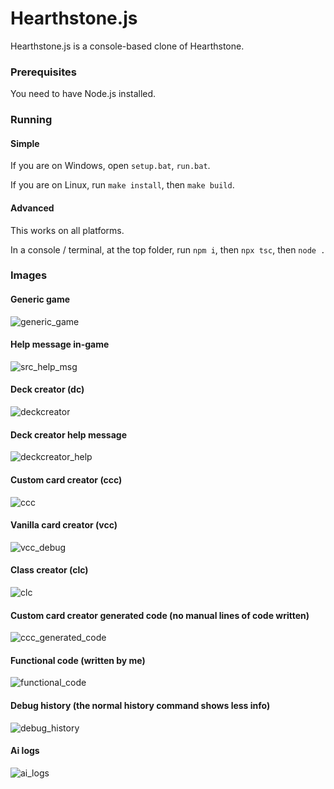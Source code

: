 # Hearthstone.js

Hearthstone.js is a console-based clone of Hearthstone.

### Prerequisites
You need to have Node.js installed.

### Running
#### Simple
If you are on Windows, open `setup.bat`, `run.bat`.

If you are on Linux, run `make install`, then `make build`.

#### Advanced
This works on all platforms.

In a console / terminal, at the top folder, run `npm i`, then `npx tsc`, then `node .`

### Images
#### Generic game
![generic_game](https://github.com/LunarTides/Hearthstone.js/assets/31688109/f71f1e12-baf0-44d6-bcc9-019145e148bd)

#### Help message in-game
![src_help_msg](https://github.com/LunarTides/Hearthstone.js/assets/31688109/7b233fa6-dfee-4c69-baef-a0427a912e55)

#### Deck creator (dc)
![deckcreator](https://github.com/LunarTides/Hearthstone.js/assets/31688109/e19ca084-653c-4889-a433-4ceec7544dd9)

#### Deck creator help message
![deckcreator_help](https://github.com/LunarTides/Hearthstone.js/assets/31688109/8d75ca9f-be49-4980-9d5f-debfc0427825)

#### Custom card creator (ccc)
![ccc](https://github.com/LunarTides/Hearthstone.js/assets/31688109/372b02b4-3217-4807-a415-b7c2bc537e16)

#### Vanilla card creator (vcc)
![vcc_debug](https://github.com/LunarTides/Hearthstone.js/assets/31688109/04ce4d50-87d8-4d51-a9a7-40f287c4abb7)

#### Class creator (clc)
![clc](https://github.com/LunarTides/Hearthstone.js/assets/31688109/a8eba01a-03f8-4ea1-9764-30960b9062ab)

#### Custom card creator generated code (no manual lines of code written)
![ccc_generated_code](https://github.com/LunarTides/Hearthstone.js/assets/31688109/58b83ae0-10e7-44ff-9691-d7c6487e43db)

#### Functional code (written by me)
![functional_code](https://github.com/LunarTides/Hearthstone.js/assets/31688109/5354b936-bb7a-41ce-a5c3-e31dc554ee18)

#### Debug history (the normal history command shows less info)
![debug_history](https://github.com/LunarTides/Hearthstone.js/assets/31688109/ba1b0490-8e2c-46cc-90b2-52a48917d6bb)

#### Ai logs
![ai_logs](https://github.com/LunarTides/Hearthstone.js/assets/31688109/404e0ac4-a041-4ffe-8466-0a1829570a46)
